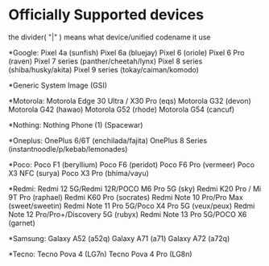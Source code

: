 # Officially Supported devices
  the divider( "|" ) means what device/unified codename it use

*Google:
Pixel 4a (sunfish)
Pixel 6a (bluejay)
Pixel 6 (oriole)
Pixel 6 Pro (raven)
Pixel 7 series (panther/cheetah/lynx)
Pixel 8 series (shiba/husky/akita)
Pixel 9 series (tokay/caiman/komodo)

*Generic System Image (GSI)

*Motorola: 
Motorola Edge 30 Ultra / X30 Pro (eqs)
Motorola G32 (devon)
Motorola G42 (hawao) 
Motorola G52 (rhode)
Motorola G54 (cancuf)

*Nothing:
Nothing Phone (1) (Spacewar) 

*Oneplus:
OnePlus 6/6T (enchilada/fajita)
OnePlus 8 Series (instantnoodle/p/kebab/lemonades)

*Poco:
Poco F1 (beryllium) 
Poco F6 (peridot) 
Poco F6 Pro (vermeer)
Poco X3 NFC (surya)
Poco X3 Pro (bhima/vayu)

*Redmi:
Redmi 12 5G/Redmi 12R/POCO M6 Pro 5G (sky) 
Redmi K20 Pro / Mi 9T Pro (raphael) 
Redmi K60 Pro (socrates) 
Redmi Note 10 Pro/Pro Max (sweet/sweetin) 
Redmi Note 11 Pro 5G/Poco X4 Pro 5G (veux/peux) 
Redmi Note 12 Pro/Pro+/Discovery 5G (rubyx) 
Redmi Note 13 Pro 5G/POCO X6 (garnet) 

*Samsung:
Galaxy A52 (a52q)
Galaxy A71 (a71)
Galaxy A72 (a72q)

*Tecno:
Tecno Pova 4 (LG7n) 
Tecno Pova 4 Pro (LG8n) 